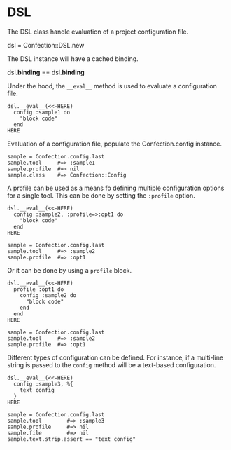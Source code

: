 # DSL

The DSL class handle evaluation of a project configuration file.

   dsl = Confection::DSL.new

The DSL instance will have a cached binding.

   dsl.__binding__ == dsl.__binding__

Under the hood, the `__eval__` method is used to evaluate a configuration
file.

    dsl.__eval__(<<-HERE)
      config :sample1 do
        "block code"
      end
    HERE

Evaluation of a configuration file, populate the Confection.config instance.

    sample = Confection.config.last
    sample.tool     #=> :sample1
    sample.profile  #=> nil
    sample.class    #=> Confection::Config

A profile can be used as a means fo defining multiple configuration options
for a single tool. This can be done by setting the `:profile` option.

    dsl.__eval__(<<-HERE)
      config :sample2, :profile=>:opt1 do
        "block code"
      end
    HERE

    sample = Confection.config.last
    sample.tool     #=> :sample2
    sample.profile  #=> :opt1

Or it can be done by using a `profile` block.

    dsl.__eval__(<<-HERE)
      profile :opt1 do
        config :sample2 do
          "block code"
        end
      end
    HERE

    sample = Confection.config.last
    sample.tool     #=> :sample2
    sample.profile  #=> :opt1

Different types of configuration can be defined. For instance, if a multi-line
string is passed to the `config` method will be a text-based configuration.

    dsl.__eval__(<<-HERE)
      config :sample3, %{
        text config
      }
    HERE

    sample = Confection.config.last
    sample.tool        #=> :sample3
    sample.profile     #=> nil
    sample.file        #=> nil
    sample.text.strip.assert == "text config"

